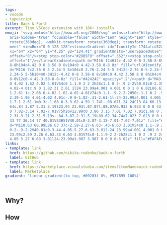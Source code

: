 ```yaml
---
tags:
- vscode
- typescript
title: Back & Forth
excerpt: Tiny VSCode extension with 10k+ installs
emoji: '<svg xmlns="http://www.w3.org/2000/svg" xmlns:xlink="http://www.w3.org/1999/xlink"
  aria-hidden="true" focusable="false" width="1em" height="1em" style="-ms-transform:
  rotate(360deg); -webkit-transform: rotate(360deg); transform: rotate(360deg);" preserveAspectRatio="xMidYMid
  meet" viewBox="0 0 128 128"><linearGradient id="IconifyId-1744afcd322-e8e348-870"
  x1="64" x2="64" y1="4.25" y2="124.41" gradientUnits="userSpaceOnUse"><stop stop-color="#40C4FF"
  offset="0"/><stop stop-color="#2DB5F9" offset=".352"/><stop stop-color="#0091EA"
  offset="1"/></linearGradient><path d="M116 124H12c-4.42 0-8-3.58-8-8V12c0-4.42 3.58-8
  8-8h104c4.42 0 8 3.58 8 8v104c0 4.42-3.58 8-8 8z" fill="url(#IconifyId-1744afcd322-e8e348-870)"/><path
  d="M116 7c2.76 0 5 2.24 5 5v104c0 2.76-2.24 5-5 5H12c-2.76 0-5-2.24-5-5V12c0-2.76
  2.24-5 5-5h104m0-3H12c-4.42 0-8 3.58-8 8v104c0 4.42 3.58 8 8 8h104c4.42 0 8-3.58
  8-8V12c0-4.42-3.58-8-8-8z" fill="#424242" opacity=".2"/><path d="M43.98 36c2.06
  0 4.02 1.62 4.02 4.01V54c0 1.1.9 2 2 2h28c1.1 0 2-.9 2-2V40.01c0-2.39 1.96-4.01
  4.02-4.01c.9 0 1.82.31 2.61 1l24 23.99a4.001 4.001 0 0 1 0 6.02L86.63 91c-.79.69-1.71
  1-2.61 1c-2.06 0-4.02-1.62-4.02-4.01V74c0-1.1-.9-2-2-2H50c-1.1 0-2 .9-2 2v13.99c0
  2.39-1.96 4.01-4.02 4.01c-.9 0-1.82-.31-2.61-1l-24-23.99a4.001 4.001 0 0 1 0-6.02l24-23.99c.78-.69
  1.7-1 2.61-1m0-3c-1.68 0-3.3.62-4.59 1.74l-.08.07l-24 24C13.84 60.13 13 62.02 13
  64s.84 3.87 2.31 5.19l23.94 23.93l.07.07l.08.07A6.933 6.933 0 0 0 43.98 95c3.87
  0 7.02-3.14 7.02-7.01V75h26v12.99c0 3.86 3.15 7.01 7.02 7.01c1.68 0 3.3-.62 4.59-1.74l.14-.14l23.94-23.93c1.47-1.33
  2.31-3.21 2.31-5.19s-.84-3.87-2.31-5.19L88.62 34.74a7.023 7.023 0 0 0-4.6-1.74C80.15
  33 77 36.14 77 40.01V53H51V40.01c0-3.87-3.15-7.01-7.02-7.01z" fill="#424242" opacity=".2"/><path
  d="M110.63 60.99L86.63 37c-2.58-2.27-6.63-.43-6.63 3.01V54c0 1.1-.9 2-2 2H50c-1.1
  0-2-.9-2-2V40.01c0-3.44-4.05-5.27-6.63-3.01l-24 23.99a4.001 4.001 0 0 0 0 6.02l24
  23.99c2.59 2.26 6.63.43 6.63-3.01V74c0-1.1.9-2 2-2h28c1.1 0 2 .9 2 2v13.99c0 3.44
  4.05 5.27 6.63 3.01l24-23.99a3.987 3.987 0 0 0 0-6.02z" fill="#FAFAFA"/></svg>'
links:
- template: link
  href: https://github.com/nikita-rudenko/back-n-forth
  label: GitHub
- template: link
  href: https://marketplace.visualstudio.com/items?itemName=nick-rudenko.back-n-forth
  label: Marketplace
gradient: 'linear-gradient(to top, #09203f 0%, #537895 100%)'

---
```

## Why?

## How